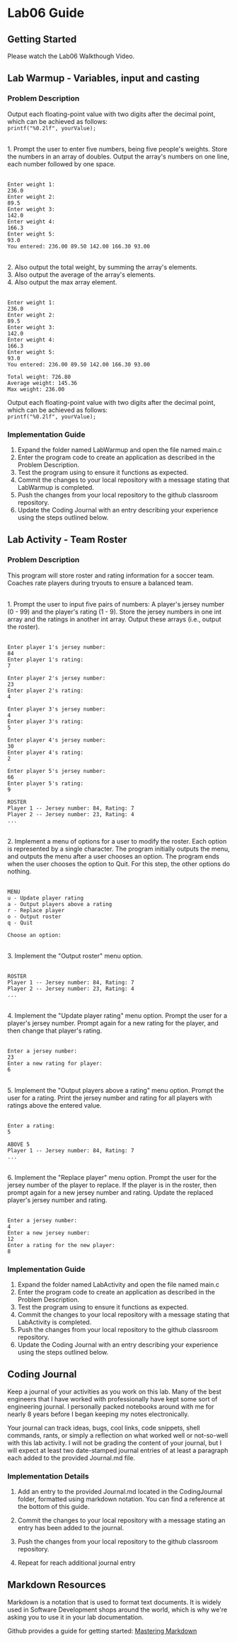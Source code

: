 # Lab06 Guide
## Getting Started

Please watch the Lab06 Walkthough Video.

## Lab Warmup - Variables, input and casting
### Problem Description

Output each floating-point value with two digits after the decimal point, which can be achieved as follows:<br />`printf("%0.2lf", yourValue);`

<br />
1. Prompt the user to enter five numbers, being five people's weights. Store the numbers in an array of doubles. Output the array's numbers on one line, each number followed by one space.  
<br /><br />

```
Enter weight 1:
236.0
Enter weight 2:
89.5
Enter weight 3:
142.0
Enter weight 4:
166.3
Enter weight 5:
93.0
You entered: 236.00 89.50 142.00 166.30 93.00

```
<br /> 
2. Also output the total weight, by summing the array's elements. 

<br /> 
3.  Also output the average of the array's elements.  

<br /> 
4.  Also output the max array element.  
<br /><br />

```
Enter weight 1:
236.0
Enter weight 2:
89.5
Enter weight 3:
142.0
Enter weight 4:
166.3
Enter weight 5:
93.0
You entered: 236.00 89.50 142.00 166.30 93.00 

Total weight: 726.80
Average weight: 145.36
Max weight: 236.00

```

Output each floating-point value with two digits after the decimal point, which can be achieved as follows:<br />`printf("%0.2lf", yourValue);`


### Implementation Guide
1. Expand the folder named LabWarmup and open the file named main.c
2. Enter the program code to create an application as described in the Problem Description.
3. Test the program using to ensure it functions as expected.
4. Commit the changes to your local repository with a message stating that LabWarmup is completed.
5. Push the changes from your local repository to the github classroom repository.
6. Update the Coding Journal with an entry describing your experience using the steps outlined below.


## Lab Activity - Team Roster
### Problem Description
This program will store roster and rating information for a soccer team. Coaches rate players during tryouts to ensure a balanced team.

<br />
1.  Prompt the user to input five pairs of numbers: A player's jersey number (0 - 99) and the player's rating (1 - 9). Store the jersey numbers in one int array and the ratings in another int array. Output these arrays (i.e., output the roster).  
<br /><br />

```
Enter player 1's jersey number:
84
Enter player 1's rating:
7

Enter player 2's jersey number:
23
Enter player 2's rating:
4

Enter player 3's jersey number:
4
Enter player 3's rating:
5

Enter player 4's jersey number:
30
Enter player 4's rating:
2

Enter player 5's jersey number:
66
Enter player 5's rating:
9

ROSTER
Player 1 -- Jersey number: 84, Rating: 7
Player 2 -- Jersey number: 23, Rating: 4
...
```

<br />
2. Implement a menu of options for a user to modify the roster. Each option is represented by a single character. The program initially outputs the menu, and outputs the menu after a user chooses an option.  The program ends when the user chooses the option to Quit. For this step, the other options do nothing. 
<br /><br />

```
MENU
u - Update player rating
a - Output players above a rating
r - Replace player
o - Output roster
q - Quit

Choose an option:
```
<br />
3.  Implement the "Output roster" menu option. 
<br /><br />

```
ROSTER
Player 1 -- Jersey number: 84, Rating: 7
Player 2 -- Jersey number: 23, Rating: 4
...
```
<br />
4. Implement the "Update player rating" menu option. Prompt the user for a player's jersey number. Prompt again for a new rating for the player, and then change that player's rating. 
<br /><br />

```
Enter a jersey number:
23
Enter a new rating for player:
6
```
<br />
5. Implement the "Output players above a rating" menu option. Prompt the user for a rating. Print the jersey number and rating for all players  with ratings above the entered value. 
<br /><br />

```
Enter a rating:
5

ABOVE 5
Player 1 -- Jersey number: 84, Rating: 7
...
```

<br />
6. Implement the "Replace player" menu option. Prompt the user for the jersey number of the player to replace. If the player is in the roster, then prompt again for a new jersey number and rating. Update the replaced player's jersey number and rating. 
<br /><br />

```
Enter a jersey number:
4
Enter a new jersey number:
12
Enter a rating for the new player:
8
```


### Implementation Guide
1. Expand the folder named LabActivity and open the file named main.c
2. Enter the program code to create an application as described in the Problem Description.
3. Test the program using to ensure it functions as expected.
4. Commit the changes to your local repository with a message stating that LabActivity is completed.
5. Push the changes from your local repository to the github classroom repository.
6. Update the Coding Journal with an entry describing your experience using the steps outlined below.

## Coding Journal
Keep a journal of your activities as you work on this lab. Many of the best engineers that I have worked with professionally have kept some sort of engineering journal. I personally packed notebooks around with me for nearly 8 years before I began keeping my notes electronically.   

Your journal can track ideas, bugs, cool links, code snippets, shell commands, rants, or simply a reflection on what worked well or not-so-well with this lab activity. I will not be grading the content of your journal, but I will expect at least two date-stamped journal entries of at least a paragraph each added to the provided Journal.md file.

### Implementation Details
1. Add an entry to the provided Journal.md located in the CodingJournal folder, formatted using markdown notation. You can find a reference at the bottom of this guide.

2. Commit the changes to your local repository with a message stating an entry has been added to the journal.
3. Push the changes from your local repository to the github classroom repository.
4. Repeat for reach additional journal entry
## Markdown Resources
Markdown is a notation that is used to format text documents.  It is widely used in Software Development shops around the world, which is why we're asking you to use it in your lab documentation.  

Github provides a guide for getting started:  [Mastering Markdown](https://guides.github.com/features/mastering-markdown/)